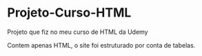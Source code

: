 # Projeto-Curso-HTML
Projeto que fiz no meu curso de HTML da Udemy

Contem apenas HTML, o site foi estruturado por conta de tabelas.

